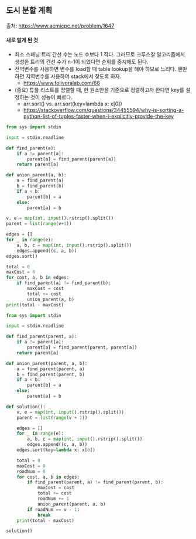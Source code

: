 ## 도시 분할 계획

출처: https://www.acmicpc.net/problem/1647

#### 새로 알게 된 것
- 최소 스패닝 트리 간선 수는 노드 수보다 1 작다. 그러므로 크루스칼 알고리즘에서 생성한 트리의 간선 수가 n-1이 되었다면 순회를 중지해도 된다.
- 전역변수를 사용하면 변수를 load할 때 table lookup을 해야 하므로 느리다. 왠만하면 지역변수를 사용하여 stack에서 찾도록 하자.
  - https://www.folivoralab.com/66
- (중요) 튜플 리스트를 정렬할 때, 한 원소만을 기준으로 정렬하고자 한다면 key를 설정하는 것이 성능이 빠르다.
  - arr.sort() vs. arr.sort(key=lambda x: x[0])
  - https://stackoverflow.com/questions/34455594/why-is-sorting-a-python-list-of-tuples-faster-when-i-explicitly-provide-the-key
```python
from sys import stdin

input = stdin.readline

def find_parent(a):
    if a != parent[a]:
        parent[a] = find_parent(parent[a])
    return parent[a]

def union_parent(a, b):
    a = find_parent(a)
    b = find_parent(b)
    if a < b:
        parent[b] = a
    else:
        parent[a] = b

v, e = map(int, input().rstrip().split())
parent = list(range(v+1))

edges = []
for _ in range(e):
    a, b, c = map(int, input().rstrip().split())
    edges.append((c, a, b))
edges.sort()

total = 0
maxCost = 0
for cost, a, b in edges:
    if find_parent(a) != find_parent(b):
        maxCost = cost
        total += cost
        union_parent(a, b)
print(total - maxCost)
```
```python
from sys import stdin

input = stdin.readline

def find_parent(parent, a):
    if a != parent[a]:
        parent[a] = find_parent(parent, parent[a])
    return parent[a]

def union_parent(parent, a, b):
    a = find_parent(parent, a)
    b = find_parent(parent, b)
    if a < b:
        parent[b] = a
    else:
        parent[a] = b

def solution():
    v, e = map(int, input().rstrip().split())
    parent = list(range(v + 1))

    edges = []
    for _ in range(e):
        a, b, c = map(int, input().rstrip().split())
        edges.append((c, a, b))
    edges.sort(key=lambda x: x[0])

    total = 0
    maxCost = 0
    roadNum = 0
    for cost, a, b in edges:
        if find_parent(parent, a) != find_parent(parent, b):
            maxCost = cost
            total += cost
            roadNum += 1
            union_parent(parent, a, b)
        if roadNum == v - 1:
            break
    print(total - maxCost)

solution()

```
